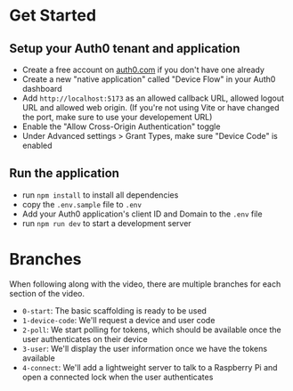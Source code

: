 # Get Started
## Setup your Auth0 tenant and application
- Create a free account on [auth0.com](https://auth0.com) if you don't have one already
- Create a new "native application" called "Device Flow" in your Auth0 dashboard
- Add `http://localhost:5173` as an allowed callback URL, allowed logout URL and allowed web origin. (If you're not using Vite or have changed the port, make sure to use your developement URL)
- Enable the "Allow Cross-Origin Authentication" toggle
- Under Advanced settings > Grant Types, make sure "Device Code" is enabled

## Run the application
- run `npm install` to install all dependencies
- copy the `.env.sample` file to `.env`
- Add your Auth0 application's client ID and Domain to the `.env` file
- run `npm run dev` to start a development server

# Branches
When following along with the video, there are multiple branches for each section of the video.
- `0-start`: The basic scaffolding is ready to be used
- `1-device-code`: We'll request a device and user code
- `2-poll`: We start polling for tokens, which should be available once the user authenticates on their device
- `3-user`: We'll display the user information once we have the tokens available
- `4-connect`: We'll add a lightweight server to talk to a Raspberry Pi and open a connected lock when the user authenticates
